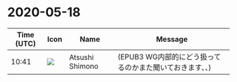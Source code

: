 # 2020-05-18

|Time (UTC)|Icon|Name|Message|
|---|---|---|---|
|10:41|![](https://secure.gravatar.com/avatar/3f82b853a23d9a6d1ce612d83f3a3a54.jpg?s=72&d=https%3A%2F%2Fa.slack-edge.com%2Fdf10d%2Fimg%2Favatars%2Fava_0008-72.png)|Atsushi Shimono|(EPUB3 WG内部的にどう扱ってるのかまた聞いておきます、、)|
